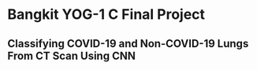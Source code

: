 # Bangkit YOG-1 C Final Project
## Classifying COVID-19 and Non-COVID-19 Lungs From CT Scan Using CNN

